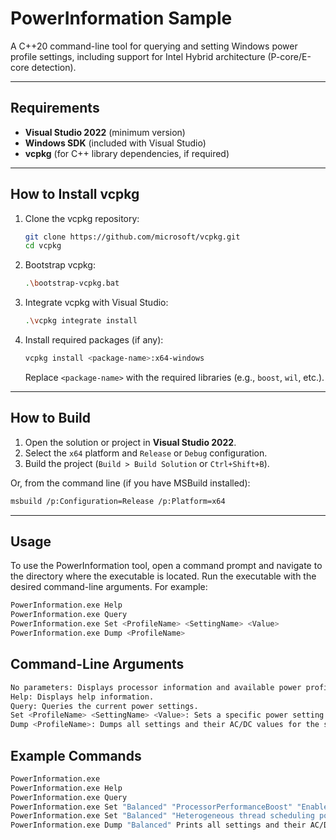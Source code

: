 # PowerInformation Sample

A C++20 command-line tool for querying and setting Windows power profile settings, including support for Intel Hybrid architecture (P-core/E-core detection).

---

## Requirements

- **Visual Studio 2022** (minimum version)
- **Windows SDK** (included with Visual Studio)
- **vcpkg** (for C++ library dependencies, if required)

---

## How to Install vcpkg

1. Clone the vcpkg repository:
    ```sh
    git clone https://github.com/microsoft/vcpkg.git
    cd vcpkg
    ```

2. Bootstrap vcpkg:
    ```sh
    .\bootstrap-vcpkg.bat
    ```

3. Integrate vcpkg with Visual Studio:
    ```sh
    .\vcpkg integrate install
    ```

4. Install required packages (if any):
    ```sh
    vcpkg install <package-name>:x64-windows
    ```
    Replace `<package-name>` with the required libraries (e.g., `boost`, `wil`, etc.).

---

## How to Build

1. Open the solution or project in **Visual Studio 2022**.
2. Select the `x64` platform and `Release` or `Debug` configuration.
3. Build the project (`Build > Build Solution` or `Ctrl+Shift+B`).

Or, from the command line (if you have MSBuild installed):

```sh
msbuild /p:Configuration=Release /p:Platform=x64
```

---

## Usage

To use the PowerInformation tool, open a command prompt and navigate to the directory where the executable is located. Run the executable with the desired command-line arguments. For example:

```sh
PowerInformation.exe Help
PowerInformation.exe Query
PowerInformation.exe Set <ProfileName> <SettingName> <Value>
PowerInformation.exe Dump <ProfileName>
```

## Command-Line Arguments
```sh
No parameters: Displays processor information and available power profiles.
Help: Displays help information.
Query: Queries the current power settings.
Set <ProfileName> <SettingName> <Value>: Sets a specific power setting for the given profile.
Dump <ProfileName>: Dumps all settings and their AC/DC values for the specified profile.
```

## Example Commands
```sh
PowerInformation.exe 
PowerInformation.exe Help
PowerInformation.exe Query
PowerInformation.exe Set "Balanced" "ProcessorPerformanceBoost" "Enabled"
PowerInformation.exe Set "Balanced" "Heterogeneous thread scheduling policy" 5
PowerInformation.exe Dump "Balanced" Prints all settings and their AC/DC values for the specified profile.
```
